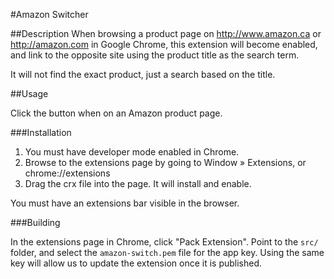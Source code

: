 #Amazon Switcher

##Description
When browsing a product page on http://www.amazon.ca or http://amazon.com in Google Chrome, 
this extension will become enabled, and link to the opposite site using the product title as 
the search term.
 
It will not find the exact product, just a search based on the title.

##Usage

Click the button when on an Amazon product page. 

###Installation

1. You must have developer mode enabled in Chrome.
2. Browse to the extensions page by going to Window » Extensions, or chrome://extensions
3. Drag the crx file into the page. It will install and enable.

You must have an extensions bar visible in the browser.

###Building

In the extensions page in Chrome, click "Pack Extension". Point to the `src/` folder, and select
the `amazon-switch.pem` file for the app key. Using the same key will allow us to update the extension
once it is published.